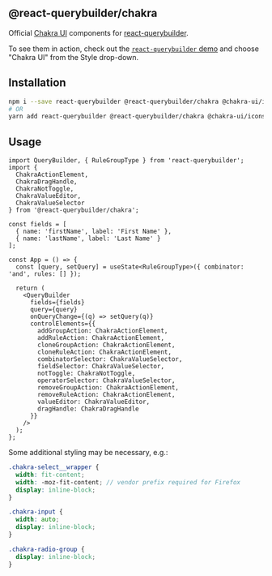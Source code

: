 ## @react-querybuilder/chakra

Official [Chakra UI](https://chakra-ui.com/) components for [react-querybuilder](https://npmjs.com/package/react-querybuilder).

To see them in action, check out the [`react-querybuilder` demo](https://react-querybuilder.js.org/react-querybuilder/) and choose "Chakra UI" from the Style drop-down.

## Installation

```bash
npm i --save react-querybuilder @react-querybuilder/chakra @chakra-ui/icons @chakra-ui/react @chakra-ui/system @emotion/react @emotion/styled framer-motion
# OR
yarn add react-querybuilder @react-querybuilder/chakra @chakra-ui/icons @chakra-ui/react @chakra-ui/system @emotion/react @emotion/styled framer-motion
```

## Usage

```tsx
import QueryBuilder, { RuleGroupType } from 'react-querybuilder';
import {
  ChakraActionElement,
  ChakraDragHandle,
  ChakraNotToggle,
  ChakraValueEditor,
  ChakraValueSelector
} from '@react-querybuilder/chakra';

const fields = [
  { name: 'firstName', label: 'First Name' },
  { name: 'lastName', label: 'Last Name' }
];

const App = () => {
  const [query, setQuery] = useState<RuleGroupType>({ combinator: 'and', rules: [] });

  return (
    <QueryBuilder
      fields={fields}
      query={query}
      onQueryChange={(q) => setQuery(q)}
      controlElements={{
        addGroupAction: ChakraActionElement,
        addRuleAction: ChakraActionElement,
        cloneGroupAction: ChakraActionElement,
        cloneRuleAction: ChakraActionElement,
        combinatorSelector: ChakraValueSelector,
        fieldSelector: ChakraValueSelector,
        notToggle: ChakraNotToggle,
        operatorSelector: ChakraValueSelector,
        removeGroupAction: ChakraActionElement,
        removeRuleAction: ChakraActionElement,
        valueEditor: ChakraValueEditor,
        dragHandle: ChakraDragHandle
      }}
    />
  );
};
```

Some additional styling may be necessary, e.g.:

```scss
.chakra-select__wrapper {
  width: fit-content;
  width: -moz-fit-content; // vendor prefix required for Firefox
  display: inline-block;
}

.chakra-input {
  width: auto;
  display: inline-block;
}

.chakra-radio-group {
  display: inline-block;
}
```
